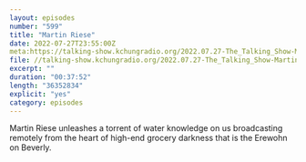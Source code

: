 ```yaml
---
layout: episodes
number: "599"
title: "Martin Riese"
date: 2022-07-27T23:55:00Z
meta:https://talking-show.kchungradio.org/2022.07.27-The_Talking_Show-Martin_Riese.mp3
file: //talking-show.kchungradio.org/2022.07.27-The_Talking_Show-Martin_Riese.mp3
excerpt: ""
duration: "00:37:52"
length: "36352834"
explicit: "yes"
category: episodes
---
```

Martin Riese unleashes a torrent of water knowledge on us broadcasting remotely from the heart of high-end grocery darkness that is the Erewohn on Beverly.
